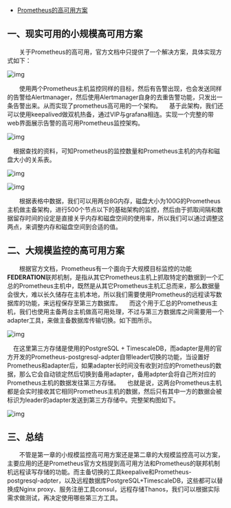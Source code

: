 - [Prometheus的高可用方案](https://www.jianshu.com/p/bccfc58bcbcd)

## 一、现实可用的小规模高可用方案

  关于Prometheus的高可用，官方文档中只提供了一个解决方案，具体实现方式如下：

![img](https:////upload-images.jianshu.io/upload_images/23600246-b6f50a3b30f2adf6.png?imageMogr2/auto-orient/strip|imageView2/2/w/554)

  使用两个Prometheus主机监控同样的目标，然后有告警出现，也会发送同样的告警给Alertmanager，然后使用Alertmanager自身的去重告警功能，只发出一条告警出来。从而实现了prometheus高可用的一个架构。
  基于此架构，我们还可以使用keepalived做双机热备，通过VIP与grafana相连。实现一个完整的带web界面展示告警的高可用Prometheus监控架构。

![img](https:////upload-images.jianshu.io/upload_images/23600246-319cd575d7d08e8d.png?imageMogr2/auto-orient/strip|imageView2/2/w/557)

  根据查找的资料，可知Prometheus的监控数量和Prometheus主机的内存和磁盘大小的关系表。

![img](https:////upload-images.jianshu.io/upload_images/23600246-e66a18eec17da500.png?imageMogr2/auto-orient/strip|imageView2/2/w/554)



![img](https:////upload-images.jianshu.io/upload_images/23600246-de2b4ea7b7e33a3e.png?imageMogr2/auto-orient/strip|imageView2/2/w/554)

  根据表格中数据，我们可以用两台8G内存，磁盘大小为100G的Prometheus主机做主备架构，进行500个节点以下的基础架构的监控，然后由于抓取间隔和数据留存时间的设定是直接关乎内存和磁盘空间的使用率，所以我们可以通过调整这两点，来调整内存和磁盘空间到合适的值。

## 二、大规模监控的高可用方案

  根据官方文档，Prometheus有一个面向于大规模目标监控的功能**FEDERATION**联邦机制，是指从其它Prometheus主机上抓取特定的数据到一个汇总的Prometheus主机中，既然是从其它Prometheus主机汇总而来，那么数据量会很大，难以长久储存在主机本地，所以我们需要使用Prometheus的远程读写数据库的功能，来远程保存至第三方数据库。
  而这个用于汇总的Prometheus主机，我们也使用主备两台主机做高可用处理，不过与第三方数据库之间需要用一个adapter工具，来做主备数据库传输切换。如下图所示。

![img](https:////upload-images.jianshu.io/upload_images/23600246-43dd9a668657b5da.png?imageMogr2/auto-orient/strip|imageView2/2/w/554)


  在这里第三方存储是使用的PostgreSQL + TimescaleDB，而adapter是用的官方开发的Prometheus-postgresql-adpter自带leader切换的功能，当设置好Prometheus和adapter后，如果adapter长时间没有收到对应的Prometheus的数据，那么它会自动锁定然后切换到备用adapter，备用adpter会将自己所对应的Prometheus主机的数据发往第三方存储。
  也就是说，这两台Prometheus主机都是会实时接收其它相同Prometheus主机的数据，然后只有其中一方的数据会被标识为leader的adapter发送到第三方存储中。完整架构图如下。

![img](https:////upload-images.jianshu.io/upload_images/23600246-400c6c7f09244186.png?imageMogr2/auto-orient/strip|imageView2/2/w/546)

## 三、总结

  不管是第一章的小规模监控高可用方案还是第二章的大规模监控高可以方案，主要应用的还是Prometheus官方文档提到高可用方法和Prometheus的联邦机制机远程读写存储的功能。而主备切换的工具keepalive和Prometheus-postgresql-adpter，以及远程数据库PostgreSQL+TimescaleDB，这些都可以替换成Nginx proxy、服务注册工具consul，远程存储Thanos，我们可以根据实际需求做测试，再决定使用哪些第三方工具。